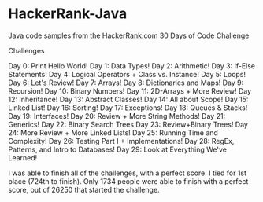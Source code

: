 # HackerRank-Java

Java code samples from the HackerRank.com 30 Days of Code Challenge

Challenges

Day 0: Print Hello World!
Day 1: Data Types!
Day 2: Arithmetic!
Day 3: If-Else Statements!
Day 4: Logical Operators + Class vs. Instance!
Day 5: Loops!
Day 6: Let's Review!
Day 7: Arrays!
Day 8: Dictionaries and Maps!
Day 9: Recursion!
Day 10: Binary Numbers!
Day 11: 2D-Arrays + More Review!
Day 12: Inheritance!
Day 13: Abstract Classes!
Day 14: All about Scope!
Day 15: Linked List!
Day 16: Sorting!
Day 17: Exceptions!
Day 18: Queues & Stacks!
Day 19: Interfaces!
Day 20: Review + More String Methods!
Day 21: Generics!
Day 22: Binary Search Trees
Day 23: Review+Binary Trees!
Day 24: More Review + More Linked Lists!
Day 25: Running Time and Complexity!
Day 26: Testing Part I + Implementations!
Day 28: RegEx, Patterns, and Intro to Databases!
Day 29: Look at Everything We've Learned!

I was able to finish all of the challenges, with a perfect score.  I tied for
1st place (724th to finish).  Only 1734 people were able to finish with a perfect
score, out of 26250 that started the challenge.